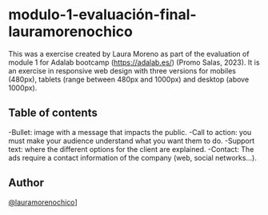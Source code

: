 # modulo-1-evaluación-final-lauramorenochico

This was a exercise created by Laura Moreno as part of the evaluation of module 1 for Adalab bootcamp (https://adalab.es/) (Promo Salas, 2023).
It is an exercise in responsive web design with three versions for mobiles (480px), tablets (range between 480px and 1000px) and desktop (above 1000px).

## Table of contents

-Bullet: image with a message that impacts the public.
-Call to action: you must make your audience understand what you want them to do.
-Support text: where the different options for the client are explained.
-Contact:
The ads require a contact information of the company (web, social networks...).

## Author

[@lauramorenochico](https://github.com/lauramorenochico)]
